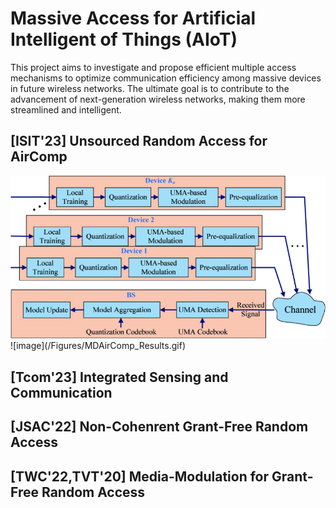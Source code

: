 # Massive Access for Artificial Intelligent of Things (AIoT)

This project aims to investigate and propose efficient multiple access mechanisms to optimize communication efficiency among massive devices in future wireless networks. The ultimate goal is to contribute to the advancement of next-generation wireless networks, making them more streamlined and intelligent.

## [ISIT'23] Unsourced Random Access for AirComp

<div style="text-align:center">
  <img src="/Figures/MDAirComp_scheme.gif" style="max-width:100%;height:auto">
</div>
![image](/Figures/MDAirComp_Results.gif)

## [Tcom'23] Integrated Sensing and Communication



## [JSAC'22] Non-Cohenrent Grant-Free Random Access



## [TWC'22,TVT'20] Media-Modulation for Grant-Free Random Access

